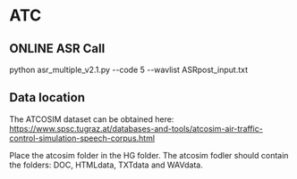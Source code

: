# ATC

## ONLINE ASR Call
python asr_multiple_v2.1.py --code 5 --wavlist ASRpost_input.txt

## Data location
The ATCOSIM dataset can be obtained here:
https://www.spsc.tugraz.at/databases-and-tools/atcosim-air-traffic-control-simulation-speech-corpus.html

Place the atcosim folder in the HG folder. 
The atcosim fodler should contain the folders: DOC, HTMLdata, TXTdata and WAVdata.


